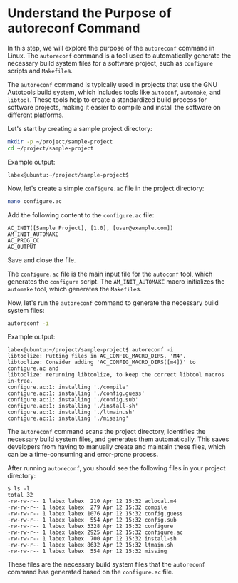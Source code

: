 # Understand the Purpose of autoreconf Command

In this step, we will explore the purpose of the `autoreconf` command in Linux. The `autoreconf` command is a tool used to automatically generate the necessary build system files for a software project, such as `configure` scripts and `Makefile`s.

The `autoreconf` command is typically used in projects that use the GNU Autotools build system, which includes tools like `autoconf`, `automake`, and `libtool`. These tools help to create a standardized build process for software projects, making it easier to compile and install the software on different platforms.

Let's start by creating a sample project directory:

```bash
mkdir -p ~/project/sample-project
cd ~/project/sample-project
```

Example output:

```
labex@ubuntu:~/project/sample-project$
```

Now, let's create a simple `configure.ac` file in the project directory:

```bash
nano configure.ac
```

Add the following content to the `configure.ac` file:

```
AC_INIT([Sample Project], [1.0], [user@example.com])
AM_INIT_AUTOMAKE
AC_PROG_CC
AC_OUTPUT
```

Save and close the file.

The `configure.ac` file is the main input file for the `autoconf` tool, which generates the `configure` script. The `AM_INIT_AUTOMAKE` macro initializes the `automake` tool, which generates the `Makefile`s.

Now, let's run the `autoreconf` command to generate the necessary build system files:

```bash
autoreconf -i
```

Example output:

```
labex@ubuntu:~/project/sample-project$ autoreconf -i
libtoolize: Putting files in AC_CONFIG_MACRO_DIRS, 'M4'.
libtoolize: Consider adding 'AC_CONFIG_MACRO_DIRS([m4])' to configure.ac and
libtoolize: rerunning libtoolize, to keep the correct libtool macros in-tree.
configure.ac:1: installing './compile'
configure.ac:1: installing './config.guess'
configure.ac:1: installing './config.sub'
configure.ac:1: installing './install-sh'
configure.ac:1: installing './ltmain.sh'
configure.ac:1: installing './missing'
```

The `autoreconf` command scans the project directory, identifies the necessary build system files, and generates them automatically. This saves developers from having to manually create and maintain these files, which can be a time-consuming and error-prone process.

After running `autoreconf`, you should see the following files in your project directory:

```
$ ls -l
total 32
-rw-rw-r-- 1 labex labex  210 Apr 12 15:32 aclocal.m4
-rw-rw-r-- 1 labex labex  279 Apr 12 15:32 compile
-rw-rw-r-- 1 labex labex 1076 Apr 12 15:32 config.guess
-rw-rw-r-- 1 labex labex  554 Apr 12 15:32 config.sub
-rw-rw-r-- 1 labex labex 3328 Apr 12 15:32 configure
-rw-rw-r-- 1 labex labex 2925 Apr 12 15:32 configure.ac
-rw-rw-r-- 1 labex labex  700 Apr 12 15:32 install-sh
-rw-rw-r-- 1 labex labex 8632 Apr 12 15:32 ltmain.sh
-rw-rw-r-- 1 labex labex  554 Apr 12 15:32 missing
```

These files are the necessary build system files that the `autoreconf` command has generated based on the `configure.ac` file.
